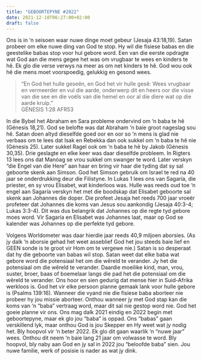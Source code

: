 ```yaml
---
title: "GEBOORTEPYNE #2022"
date: 2021-12-18T06:27:00+02:00
draft: false
---
```

<html>
 <head></head>
 <body>
  <p>Ons is in ‘n seisoen waar nuwe dinge moet gebeur (Jesaja 43:18,19). Satan probeer om elke nuwe ding van God te stop. Hy wil die fisiese babas en die geestelike babas stop voor hul gebore word. Een van die eerste opdragte wat God aan die mens gegee het was om vrugbaar te wees en kinders te hê. Ek glo die verse verwys na meer as om net kinders te hê. God wou ook hê die mens moet voorspoedig, gelukkig en gesond wees.</p>
  <blockquote>
   <p>“En God het hulle geseën, en God het vir hulle gesê: Wees vrugbaar en vermeerder en vul die aarde, onderwerp dit en heers oor die visse van die see en die voëls van die hemel en oor al die diere wat op die aarde kruip.”<br>‭‭GÉNESIS‬ ‭1:28‬ ‭AFR53‬‬</p>
  </blockquote>
  <p>In die Bybel het Abraham en Sara probleme ondervind om ‘n baba te hê (Génesis 18,21). God se belofte was dat Abraham ‘n baie groot nageslag sou hê. Satan doen altyd dieselfde goed oor en oor so ‘n mens is glad nie verbaas om te lees dat Isak en Rebekka dan ook sukkel om ‘n baba te hê nie (Génesis 25). Later sukkel Ragel ook om ‘n baba te hê by Jakob (Génesis 30,35). Drie geslagte en elke keer was daar dieselfde probleem. In Rigters 13 lees ons dat Manóag se vrou sukkel om swanger te word. Later verskyn “die Engel van die Here” aan haar en bring vir haar die tyding dat sy sal geboorte skenk aan Simson. God het Simson gebruik om Israel te red na 40 jaar se onderdrukking deur die Filistyne. In Lukas 1 lees ons van Sagaría, die priester, en sy vrou Elisabet, wat kinderloos was. Hulle was reeds oud toe ‘n engel aan Sagaría verskyn het met die boodskap dat Elisabet geboorte sal skenk aan Johannes die doper. Die profeet Jesaja het reeds 700 jaar vroeër profeteer dat Johannes die koms van Jesus sou aankondig (Jesaja 40:3-4; Lukas 3:3-4). Dit was dus belangrik dat Johannes op die regte tyd gebore moes word. Vir Sagaría en Elisabet was Johannes laat, maar op God se kalender was Johannes op die perfekte tyd gebore.</p>
  <p>Volgens Worldometer was daar hierdie jaar reeds 40,9 miljoen aborsies. (As jy dalk ‘n aborsie gehad het weet asseblief God het jou steeds baie lief en GEEN sonde is te groot vir Hom om te vergewe nie.) Satan is so desperaat dat hy die geboorte van babas wil stop. Satan weet dat elke baba wat gebore word die potensiaal het om die wêreld te verander. Jy het die potensiaal om die wêreld te verander. Daardie moeilike kind, man, vrou, suster, broer, baas of boemelaar langs die pad het die potensiaal om die wêreld te verander. Ons hoor en sien gedurig dat mense hier in Suid-Afrika werkloos is. God het vir elke persoon planne gemaak lank voor hulle gebore is (Psalms 139:16). Wanneer die vyand nie die fisiese baba aborteer nie probeer hy jou missie aborteer. Onthou wanneer jy met God stap kan die koms van ‘n “baba” vertraag word, maar dit sal nie gestop word nie. God het goeie planne vir ons. Ons mag dalk 2021 eindig en 2022 begin met geboortepyne, maar ek glo jou “baba” is oppad. Ons “babas” gaan verskillend lyk, maar onthou God is jou Skepper en Hy weet wat jy nodig het. Bly hoopvol vir ‘n beter 2022. Ek glo dit gaan waarlik ‘n “nuwe jaar” wees. Onthou dit neem ‘n baie lang 21 jaar om volwasse te word. Bly hoopvol, bly naby aan God en jy sal in 2022 jou “beloofde baba” sien. Jou nuwe familie, werk of posisie is nader as wat jy dink.&nbsp;</p>
 </body>
</html>